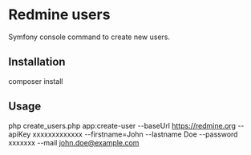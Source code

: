 # Redmine users

Symfony console command to create new users.

## Installation

composer install

## Usage

php create_users.php app:create-user --baseUrl https://redmine.org --apiKey xxxxxxxxxxxxx --firstname=John --lastname Doe --password xxxxxxx --mail john.doe@example.com
